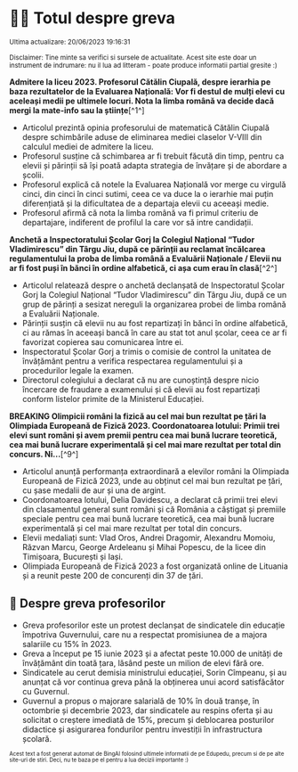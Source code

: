 # 👩‍🏫 Totul despre greva
<sub>Ultima actualizare: 20/06/2023 19:16:31</sub>

<sub>Disclaimer: Tine minte sa verifici si sursele de actualitate. Acest site este doar un instrument de indrumare: nu il lua ad litteram - poate produce informatii partial gresite :)</sub>

**Admitere la liceu 2023. Profesorul Cătălin Ciupală, despre ierarhia pe baza rezultatelor de la Evaluarea Națională: Vor fi destul de mulți elevi cu aceleași medii pe ultimele locuri. Nota la limba română va decide dacă mergi la mate-info sau la științe**[^1^]

- Articolul prezintă opinia profesorului de matematică Cătălin Ciupală despre schimbările aduse de eliminarea mediei claselor V-VIII din calculul mediei de admitere la liceu.
- Profesorul susține că schimbarea ar fi trebuit făcută din timp, pentru ca elevii și părinții să își poată adapta strategia de învățare și de abordare a școlii.
- Profesorul explică că notele la Evaluarea Națională vor merge cu virgulă cinci, din cinci în cinci sutimi, ceea ce va duce la o ierarhie mai puțin diferențiată și la dificultatea de a departaja elevii cu aceeași medie.
- Profesorul afirmă că nota la limba română va fi primul criteriu de departajare, indiferent de profilul la care vor să intre candidații.

**Anchetă a Inspectoratului Școlar Gorj la Colegiul Național “Tudor Vladimirescu” din Târgu Jiu, după ce părinții au reclamat încălcarea regulamentului la proba de limba română a Evaluării Naționale / Elevii nu ar fi fost puși în bănci în ordine alfabetică, ci așa cum erau în clasă**[^2^]

- Articolul relatează despre o anchetă declanșată de Inspectoratul Școlar Gorj la Colegiul Național “Tudor Vladimirescu” din Târgu Jiu, după ce un grup de părinți a sesizat nereguli la organizarea probei de limba română a Evaluării Naționale.
- Părinții susțin că elevii nu au fost repartizați în bănci în ordine alfabetică, ci au rămas în aceeași bancă în care au stat tot anul școlar, ceea ce ar fi favorizat copierea sau comunicarea între ei.
- Inspectoratul Școlar Gorj a trimis o comisie de control la unitatea de învățământ pentru a verifica respectarea regulamentului și a procedurilor legale la examen.
- Directorul colegiului a declarat că nu are cunoștință despre nicio încercare de fraudare a examenului și că elevii au fost repartizați conform listelor primite de la Ministerul Educației.

**BREAKING Olimpicii români la fizică au cel mai bun rezultat pe țări la Olimpiada Europeană de Fizică 2023. Coordonatoarea lotului: Primii trei elevi sunt români și avem premii pentru cea mai bună lucrare teoretică, cea mai bună lucrare experimentală și cel mai mare rezultat per total din concurs. Ni...**[^9^]

- Articolul anunță performanța extraordinară a elevilor români la Olimpiada Europeană de Fizică 2023, unde au obținut cel mai bun rezultat pe țări, cu șase medalii de aur și una de argint.
- Coordonatoarea lotului, Delia Davidescu, a declarat că primii trei elevi din clasamentul general sunt români și că România a câștigat și premiile speciale pentru cea mai bună lucrare teoretică, cea mai bună lucrare experimentală și cel mai mare rezultat per total din concurs.
- Elevii medaliați sunt: Vlad Oros, Andrei Dragomir, Alexandru Momoiu, Răzvan Marcu, George Ardeleanu și Mihai Popescu, de la licee din Timișoara, București și Iași.
- Olimpiada Europeană de Fizică 2023 a fost organizată online de Lituania și a reunit peste 200 de concurenți din 37 de țări.

## 🏫 Despre greva profesorilor

- Greva profesorilor este un protest declanșat de sindicatele din educație împotriva Guvernului, care nu a respectat promisiunea de a majora salariile cu 15% în 2023.
- Greva a început pe 15 iunie 2023 și a afectat peste 10.000 de unități de învățământ din toată țara, lăsând peste un milion de elevi fără ore.
- Sindicatele au cerut demisia ministrului educației, Sorin Cîmpeanu, și au anunțat că vor continua greva până la obținerea unui acord satisfăcător cu Guvernul.
- Guvernul a propus o majorare salarială de 10% în două tranșe, în octombrie și decembrie 2023, dar sindicatele au respins oferta și au solicitat o creștere imediată de 15%, precum și deblocarea posturilor didactice și asigurarea fondurilor pentru investiții în infrastructura școlară.


<sub><sub>Acest text a fost generat automat de BingAI folosind ultimele informatii de pe Edupedu, precum si de pe alte site-uri de stiri. Deci, nu te baza pe el pentru a lua decizii importante :)</sub></sub>